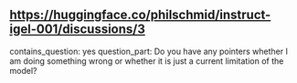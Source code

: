 ## https://huggingface.co/philschmid/instruct-igel-001/discussions/3

contains_question: yes
question_part: Do you have any pointers whether I am doing something wrong or whether it is just a current limitation of the model?
